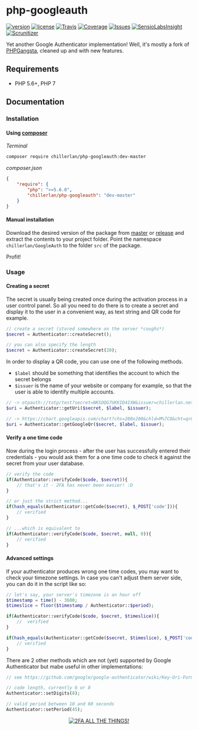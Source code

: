 # php-googleauth

[![version][packagist-badge]][packagist]
[![license][license-badge]][license]
[![Travis][travis-badge]][travis]
[![Coverage][coverage-badge]][coverage]
[![Issues][issue-badge]][issues]
[![SensioLabsInsight][sensio-badge]][sensio]
[![Scrunitizer][scrutinizer-badge]][scrutinizer]

[packagist-badge]: https://img.shields.io/packagist/v/chillerlan/php-googleauth.svg?style=flat-square
[license-badge]: https://img.shields.io/badge/license-MIT-blue.svg?style=flat-square
[travis-badge]: https://img.shields.io/travis/codemasher/php-googleauth.svg?style=flat-square
[coverage-badge]: https://img.shields.io/codecov/c/github/codemasher/php-googleauth.svg?style=flat-square
[issue-badge]: https://img.shields.io/github/issues/codemasher/php-googleauth.svg?style=flat-square
[sensio-badge]: https://img.shields.io/sensiolabs/i/4e036bab-4c4c-4ffa-9fd9-69fc7d7effd4.svg?style=flat-square
[scrutinizer-badge]: https://scrutinizer-ci.com/g/codemasher/php-googleauth/badges/quality-score.png?b=master
[packagist]: https://packagist.org/packages/chillerlan/php-googleauth
[travis]: https://travis-ci.org/codemasher/php-googleauth
[coverage]: https://codecov.io/github/codemasher/php-googleauth
[issues]: https://github.com/codemasher/php-googleauth/issues
[license]: https://github.com/codemasher/php-googleauth/blob/master/LICENSE
[sensio]: https://insight.sensiolabs.com/projects/4e036bab-4c4c-4ffa-9fd9-69fc7d7effd4
[scrutinizer]: https://scrutinizer-ci.com/g/codemasher/php-googleauth

Yet another Google Authenticator implementation! Well, it's mostly a fork of [PHPGangsta](https://github.com/PHPGangsta/GoogleAuthenticator/), cleaned up and with new features.

## Requirements
- PHP 5.6+, PHP 7

## Documentation

### Installation
#### Using [composer](https://getcomposer.org)

*Terminal*
```sh
composer require chillerlan/php-googleauth:dev-master
```

*composer.json*
```json
{
	"require": {
		"php": ">=5.6.0",
		"chillerlan/php-googleauth": "dev-master"
	}
}
```

#### Manual installation
Download the desired version of the package from [master](https://github.com/codemasher/php-googleauth/archive/master.zip) or 
[release](https://github.com/codemasher/php-googleauth/releases) and extract the contents to your project folder. 
Point the namespace `chillerlan/GoogleAuth` to the folder `src` of the package.

Profit!

### Usage

#### Creating a secret 
The secret is usually being created once during the activation process in a user control panel. 
So all you need to do there is to create a secret and display it to the user in a convenient way, as text string and QR code for example.
```php
// create a secret (stored somewhere on the server *coughs*)
$secret = Authenticator::createSecret();

// you can also specify the length
$secret = Authenticator::createSecret(20);
```

In order to display a QR code, you can use one of the following methods.
- `$label` should be something that identifies the account to which the secret belongs
- `$issuer` is the name of your website or company for example, so that the user is able to identify multiple accounts.
```php
// -> otpauth://totp/test?secret=NKSOQG7UKKID4IXW&issuer=chillerlan.net
$uri = Authenticator::getUri($secret, $label, $issuer);

// -> https://chart.googleapis.com/chart?chs=200x200&chld=M%7C0&cht=qr&chl=otpauth%3A%2F%2Ftotp%2Ftest%3Fsecret%3DNKSOQG7UKKID4IXW%26issuer%3Dchillerlan.net
$uri = Authenticator::getGoogleQr($secret, $label, $issuer);
```

#### Verify a one time code
Now during the login process - after the user has successfully entered their credentials - you would 
ask them for a one time code to check it against the secret from your user database.
```php
// verify the code
if(Authenticator::verifyCode($code, $secret)){
	// that's it - 2FA has never been easier! :D
}

// or just the strict method...
if(hash_equals(Authenticator::getCode($secret), $_POST['code'])){
	// verified
}

// ...which is equivalent to
if(Authenticator::verifyCode($code, $secret, null, 0)){
	// verified
}

```

#### Advanced settings
If your authenticator produces wrong one time codes, you may want to check your timezone settings.
In case you can't adjust them server side, you can do it in the script like so:
```php
// let's say, your server's timezone is an hour off
$timestamp = time() - 3600;
$timeslice = floor($timestamp / Authenticator::$period);

if(Authenticator::verifyCode($code, $secret, $timeslice)){
	//  verified
}

if(hash_equals(Authenticator::getCode($secret, $timeslice), $_POST['code'])){
	// verified
}

```

There are 2 other methods which are not (yet) supported by Google Authenticator but mabe useful in other implementations:
```php
// see https://github.com/google/google-authenticator/wiki/Key-Uri-Format#parameters

// code length, currently 6 or 8
Authenticator::setDigits(8);

// valid period between 10 and 60 seconds
Authenticator::setPeriod(45);
```

<p align="center">
  <a href="https://www.turnon2fa.com">
    <img alt="2FA ALL THE THINGS!" src="https://raw.githubusercontent.com/codemasher/php-googleauth/master/stuff/2fa-all-the-things.jpg">
  </a>
</p>
